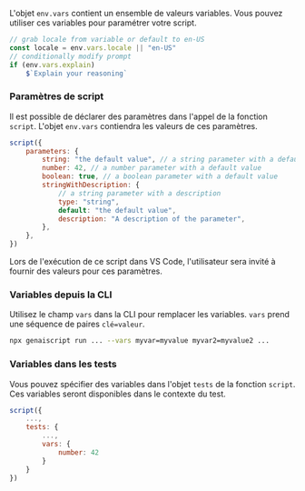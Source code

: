 L'objet `env.vars` contient un ensemble de valeurs variables. Vous pouvez utiliser ces variables pour paramétrer votre script.

```js wrap
// grab locale from variable or default to en-US
const locale = env.vars.locale || "en-US"
// conditionally modify prompt
if (env.vars.explain)
    $`Explain your reasoning`
```

### Paramètres de script

Il est possible de déclarer des paramètres dans l'appel de la fonction `script`. L'objet `env.vars` contiendra les valeurs de ces paramètres.

```js
script({
    parameters: {
        string: "the default value", // a string parameter with a default value
        number: 42, // a number parameter with a default value
        boolean: true, // a boolean parameter with a default value
        stringWithDescription: {
            // a string parameter with a description
            type: "string",
            default: "the default value",
            description: "A description of the parameter",
        },
    },
})
```

Lors de l'exécution de ce script dans VS Code, l'utilisateur sera invité à fournir des valeurs pour ces paramètres.

### Variables depuis la CLI

Utilisez le champ `vars` dans la CLI pour remplacer les variables. `vars` prend une séquence de paires `clé=valeur`.

```sh
npx genaiscript run ... --vars myvar=myvalue myvar2=myvalue2 ...
```

### Variables dans les tests

Vous pouvez spécifier des variables dans l'objet `tests` de la fonction `script`. Ces variables seront disponibles dans le contexte du test.

```js "vars"
script({
    ...,
    tests: {
        ...,
        vars: {
            number: 42
        }
    }
})
```